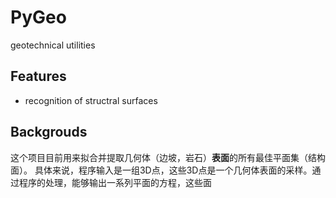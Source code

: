 # PyGeo
geotechnical utilities

## Features
+ recognition of structral surfaces

## Backgrouds
这个项目目前用来拟合并提取几何体（边坡，岩石）**表面**的所有最佳平面集（结构面）。
具体来说，程序输入是一组3D点，这些3D点是一个几何体表面的采样。通过程序的处理，能够输出一系列平面的方程，这些面